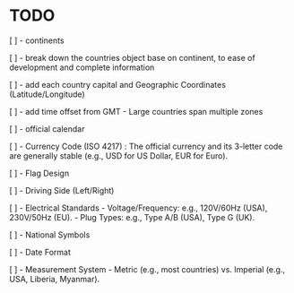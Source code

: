 # TODO

[ ] - continents

[ ] - break down the countries object base on continent, to ease of development and complete information

[ ] - add each country capital and Geographic Coordinates (Latitude/Longitude)

[ ] - add time offset from GMT - Large countries span multiple zones

[ ] - official calendar

[ ] - Currency Code (ISO 4217) : The official currency and its 3-letter code are generally stable (e.g., USD for US Dollar, EUR for Euro).

[ ] - Flag Design

[ ] - Driving Side (Left/Right)

[ ] - Electrical Standards - Voltage/Frequency: e.g., 120V/60Hz (USA), 230V/50Hz (EU). - Plug Types: e.g., Type A/B (USA), Type G (UK).

[ ] - National Symbols

[ ] - Date Format

[ ] - Measurement System - Metric (e.g., most countries) vs. Imperial (e.g., USA, Liberia, Myanmar).
